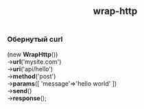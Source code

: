<h2 style="text-align: center;"><strong>wrap-http</strong></h2>
<h3 style="text-align: left;"><br />Обернутый curl</h3>
<p>(new <strong>WrapHttp</strong>())<br />-&gt;<strong>url</strong>('mysite.com')<br />-&gt;<strong>uri</strong>('api/hello')<br />-&gt;<strong>method</strong>('post')<br />-&gt;<strong>params</strong>([ 'message'=&gt;'hello world' ]) <br />-&gt;<strong>send</strong>() <br />-&gt;<strong>response</strong>();</p>
